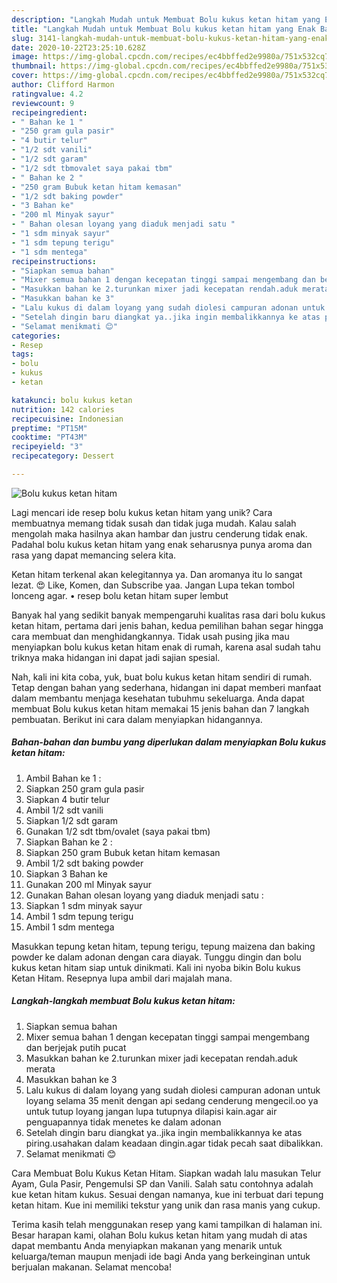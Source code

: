 ```yaml
---
description: "Langkah Mudah untuk Membuat Bolu kukus ketan hitam yang Enak Banget"
title: "Langkah Mudah untuk Membuat Bolu kukus ketan hitam yang Enak Banget"
slug: 3141-langkah-mudah-untuk-membuat-bolu-kukus-ketan-hitam-yang-enak-banget
date: 2020-10-22T23:25:10.628Z
image: https://img-global.cpcdn.com/recipes/ec4bbffed2e9980a/751x532cq70/bolu-kukus-ketan-hitam-foto-resep-utama.jpg
thumbnail: https://img-global.cpcdn.com/recipes/ec4bbffed2e9980a/751x532cq70/bolu-kukus-ketan-hitam-foto-resep-utama.jpg
cover: https://img-global.cpcdn.com/recipes/ec4bbffed2e9980a/751x532cq70/bolu-kukus-ketan-hitam-foto-resep-utama.jpg
author: Clifford Harmon
ratingvalue: 4.2
reviewcount: 9
recipeingredient:
- " Bahan ke 1 "
- "250 gram gula pasir"
- "4 butir telur"
- "1/2 sdt vanili"
- "1/2 sdt garam"
- "1/2 sdt tbmovalet saya pakai tbm"
- " Bahan ke 2 "
- "250 gram Bubuk ketan hitam kemasan"
- "1/2 sdt baking powder"
- "3 Bahan ke"
- "200 ml Minyak sayur"
- " Bahan olesan loyang yang diaduk menjadi satu "
- "1 sdm minyak sayur"
- "1 sdm tepung terigu"
- "1 sdm mentega"
recipeinstructions:
- "Siapkan semua bahan"
- "Mixer semua bahan 1 dengan kecepatan tinggi sampai mengembang dan berjejak putih pucat"
- "Masukkan bahan ke 2.turunkan mixer jadi kecepatan rendah.aduk merata"
- "Masukkan bahan ke 3"
- "Lalu kukus di dalam loyang yang sudah diolesi campuran adonan untuk loyang selama 35 menit dengan api sedang cenderung mengecil.oo ya untuk tutup loyang jangan lupa tutupnya dilapisi kain.agar air penguapannya tidak menetes ke dalam adonan"
- "Setelah dingin baru diangkat ya..jika ingin membalikkannya ke atas piring.usahakan dalam keadaan dingin.agar tidak pecah saat dibalikkan."
- "Selamat menikmati 😊"
categories:
- Resep
tags:
- bolu
- kukus
- ketan

katakunci: bolu kukus ketan 
nutrition: 142 calories
recipecuisine: Indonesian
preptime: "PT15M"
cooktime: "PT43M"
recipeyield: "3"
recipecategory: Dessert

---
```



![Bolu kukus ketan hitam](https://img-global.cpcdn.com/recipes/ec4bbffed2e9980a/751x532cq70/bolu-kukus-ketan-hitam-foto-resep-utama.jpg)

Lagi mencari ide resep bolu kukus ketan hitam yang unik? Cara membuatnya memang tidak susah dan tidak juga mudah. Kalau salah mengolah maka hasilnya akan hambar dan justru cenderung tidak enak. Padahal bolu kukus ketan hitam yang enak seharusnya punya aroma dan rasa yang dapat memancing selera kita.

Ketan hitam terkenal akan kelegitannya ya. Dan aromanya itu lo sangat lezat. 😍 Like, Komen, dan Subscribe yaa. Jangan Lupa tekan tombol lonceng agar. • resep bolu ketan hitam super lembut

Banyak hal yang sedikit banyak mempengaruhi kualitas rasa dari bolu kukus ketan hitam, pertama dari jenis bahan, kedua pemilihan bahan segar hingga cara membuat dan menghidangkannya. Tidak usah pusing jika mau menyiapkan bolu kukus ketan hitam enak di rumah, karena asal sudah tahu triknya maka hidangan ini dapat jadi sajian spesial.


Nah, kali ini kita coba, yuk, buat bolu kukus ketan hitam sendiri di rumah. Tetap dengan bahan yang sederhana, hidangan ini dapat memberi manfaat dalam membantu menjaga kesehatan tubuhmu sekeluarga. Anda dapat membuat Bolu kukus ketan hitam memakai 15 jenis bahan dan 7 langkah pembuatan. Berikut ini cara dalam menyiapkan hidangannya.

<!--inarticleads1-->

##### Bahan-bahan dan bumbu yang diperlukan dalam menyiapkan Bolu kukus ketan hitam:

1. Ambil  Bahan ke 1 :
1. Siapkan 250 gram gula pasir
1. Siapkan 4 butir telur
1. Ambil 1/2 sdt vanili
1. Siapkan 1/2 sdt garam
1. Gunakan 1/2 sdt tbm/ovalet (saya pakai tbm)
1. Siapkan  Bahan ke 2 :
1. Siapkan 250 gram Bubuk ketan hitam kemasan
1. Ambil 1/2 sdt baking powder
1. Siapkan 3 Bahan ke
1. Gunakan 200 ml Minyak sayur
1. Gunakan  Bahan olesan loyang yang diaduk menjadi satu :
1. Siapkan 1 sdm minyak sayur
1. Ambil 1 sdm tepung terigu
1. Ambil 1 sdm mentega


Masukkan tepung ketan hitam, tepung terigu, tepung maizena dan baking powder ke dalam adonan dengan cara diayak. Tunggu dingin dan bolu kukus ketan hitam siap untuk dinikmati. Kali ini nyoba bikin Bolu kukus Ketan Hitam. Resepnya lupa ambil dari majalah mana. 

<!--inarticleads2-->

##### Langkah-langkah membuat Bolu kukus ketan hitam:

1. Siapkan semua bahan
1. Mixer semua bahan 1 dengan kecepatan tinggi sampai mengembang dan berjejak putih pucat
1. Masukkan bahan ke 2.turunkan mixer jadi kecepatan rendah.aduk merata
1. Masukkan bahan ke 3
1. Lalu kukus di dalam loyang yang sudah diolesi campuran adonan untuk loyang selama 35 menit dengan api sedang cenderung mengecil.oo ya untuk tutup loyang jangan lupa tutupnya dilapisi kain.agar air penguapannya tidak menetes ke dalam adonan
1. Setelah dingin baru diangkat ya..jika ingin membalikkannya ke atas piring.usahakan dalam keadaan dingin.agar tidak pecah saat dibalikkan.
1. Selamat menikmati 😊


Cara Membuat Bolu Kukus Ketan Hitam. Siapkan wadah lalu masukan Telur Ayam, Gula Pasir, Pengemulsi SP dan Vanili. Salah satu contohnya adalah kue ketan hitam kukus. Sesuai dengan namanya, kue ini terbuat dari tepung ketan hitam. Kue ini memiliki tekstur yang unik dan rasa manis yang cukup. 

Terima kasih telah menggunakan resep yang kami tampilkan di halaman ini. Besar harapan kami, olahan Bolu kukus ketan hitam yang mudah di atas dapat membantu Anda menyiapkan makanan yang menarik untuk keluarga/teman maupun menjadi ide bagi Anda yang berkeinginan untuk berjualan makanan. Selamat mencoba!
